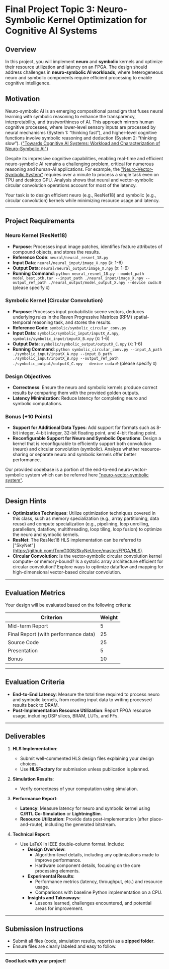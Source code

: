 # Final Project Topic 3: Neuro-Symbolic Kernel Optimization for Cognitive AI Systems

## Overview

In this project, you will implement **neuro** and **symbolic** kernels and optimize their resource utilization and latency on an FPGA. The design should address challenges in **neuro-symbolic AI workloads**, where heterogeneous neuro and symbolic components require efficient processing to enable cognitive intelligence.


## Motivation

Neuro-symbolic AI is an emerging compositional paradigm that fuses neural learning with symbolic reasoning to enhance the transparency, interpretability, and trustworthiness of AI. This approach mirrors human cognitive processes, where lower-level sensory inputs are processed by neural mechanisms (System 1: “thinking fast”), and higher-level cognitive functions involve symbolic reasoning and deduction (System 2: “thinking slow”). (["Towards Cognitive AI Systems: Workload and Characterization of Neuro-Symbolic AI"](https://ieeexplore.ieee.org/document/10590020))

Despite its impressive cognitive capabilities, enabling real-time and efficient neuro-symbolic AI remains a challenging problem, critical for numerous reasoning and human-AI applications. For example, the ["Neuro-Vector-Symbolic System"](https://www.nature.com/articles/s42256-023-00630-8) requires over a minute to process a single task even on TPU and desktop GPU. Analysis shows that neural and vector-symbolic circular convolution operations account for most of the latency.

Your task is to design efficient neuro (e.g., ResNet18) and symbolic (e.g., circular convolution) kernels while minimizing resource usage and latency.

---

## Project Requirements

### Neuro Kernel (ResNet18)
- **Purpose**: Processes input image patches, identifies feature attributes of compound objects, and stores the results.
- **Reference Code**: `neural/neural_resnet_18.py`
- **Input Data**: `neural/neural_input/image_X.npy` (`X`: 1-6)
- **Output Data**: `neural/neural_output/image_X.npy` (`X`: 1-6)
- **Running Command**: `python neural_resnet_18.py --model_path model_best.pth.tar --input_path ./neural_input/image_X.npy --output_ref_path ./neural_output/model_output_X.npy --device cuda:0` (please specify `X`)

### Symbolic Kernel (Circular Convolution)
- **Purpose**: Processes input probabilistic scene vectors, deduces underlying rules in the Raven Progressive Matrices (RPM) spatial-temporal reasoning task, and stores the results.
- **Reference Code**: `symbolic/symbolic_circular_conv.py`
- **Input Data**: `symbolic/symbolic_input/inputX_A.npy`, `symbolic/symbolic_input/inputX_B.npy` (`X`: 1-6)
- **Output Data**: `symbolic/symbolic_output/outputX_C.npy` (`X`: 1-6)
- **Running Command**: `python symbolic_circular_conv.py --input_A_path ./symbolic_input/inputX_A.npy --input_B_path ./symbolic_input/inputX_B.npy --output_ref_path ./symbolic_output/outputX_C.npy --device cuda:0` (please specify `X`)

### Design Objectives
- **Correctness**: Ensure the neuro and symbolic kernels produce correct results by comparing them with the provided golden outputs.
- **Latency Minimization**: Reduce latency for completing neuro and symbolic computations.

### Bonus (+10 Points)
- **Support for Additional Data Types**: Add support for formats such as 8-bit integer, 4-bit integer, 32-bit floating point, and 4-bit floating point.
- **Reconfigurable Support for Neuro and Symbolic Operations**: Design a kernel that is reconfigurable to efficiently support both convolution (neuro) and circular convolution (symbolic). Analyze whether resource-sharing or separate neuro and symbolic kernels offer better performance.

Our provided codebase is a portion of the end-to-end neuro-vector-symbolic system which can be referred here ["neuro-vector-symbolic system"](https://github.com/IBM/neuro-vector-symbolic-architectures-raven/tree/main).

---

## Design Hints
- **Optimization Techniques**: Utilize optimization techniques covered in this class, such as memory specialization (e.g., array partitioning, data reuse) and compute specialization (e.g., pipelining, loop unrolling, parallelism, dataflow, multithreading, loop tiling, loop fusion) to optimize the neuro and symbolic kernels.
- **ResNet**: The ResNet18 HLS implementation can be referred to ["SkyNet"] (https://github.com/TomG008/SkyNet/tree/master/FPGA/HLS).
- **Circular Convolution**: Is the vector-symbolic circular convolution kernel compute- or memory-bound? Is a systolic array architecture efficient for circular convolution? Explore ways to optimize dataflow and mapping for high-dimensional vector-based circular convolution.

---

## Evaluation Metrics

Your design will be evaluated based on the following criteria:

| **Criterion**                         | **Weight** |
|---------------------------------------|------------|
| Mid-term Report                       | 5          |
| Final Report (with performance data)  | 25         |
| Source Code                           | 25         |
| Presentation                          | 5          |
| Bonus                                 | 10         |

---

## Evaluation Criteria
- **End-to-End Latency**: Measure the total time required to process neuro and symbolic kernels, from reading input data to writing processed results back to DRAM.
- **Post-Implementation Resource Utilization**: Report FPGA resource usage, including DSP slices, BRAM, LUTs, and FFs.

---

## Deliverables

1. **HLS Implementation**:
   - Submit well-commented HLS design files explaining your design choices.
   - Use **HLSFactory** for submission unless publication is planned.

2. **Simulation Results**:
   - Verify correctness of your computation using simulation.

3. **Performance Report**:
   - **Latency**: Measure latency for neuro and symbolic kernel using **C/RTL Co-Simulation** or **LightningSim**.
   - **Resource Utilization**: Provide data post-implementation (after place-and-route), including the generated bitstream.

4. **Technical Report**:
   - Use LaTeX in IEEE double-column format. Include:
     - **Design Overview**:
       - Algorithm-level details, including any optimizations made to improve performance.
       - Hardware component details, focusing on the core processing elements.
     - **Experimental Results**:
       - Performance metrics (latency, throughput, etc.) and resource usage.
       - Comparisons with baseline Python implementation on a CPU.
     - **Insights and Takeaways**:
       - Lessons learned, challenges encountered, and potential areas for improvement.

---

## Submission Instructions

- Submit all files (code, simulation results, reports) as a **zipped folder**.
- Ensure files are clearly labeled and easy to follow.

---

**Good luck with your project!**